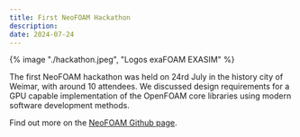 ```yaml
---
title: First NeoFOAM Hackathon
description:
date: 2024-07-24
---
```


{% image "./hackathon.jpeg", "Logos exaFOAM EXASIM" %}

The first NeoFOAM hackathon was held on 24rd July in the history city of Weimar, with around 10 attendees. We discussed design requirements for a GPU capable implementation of the OpenFOAM core libraries using modern software development methods.

Find out more on the [NeoFOAM Github page](https://github.com/exasim-project/NeoFOAM).
